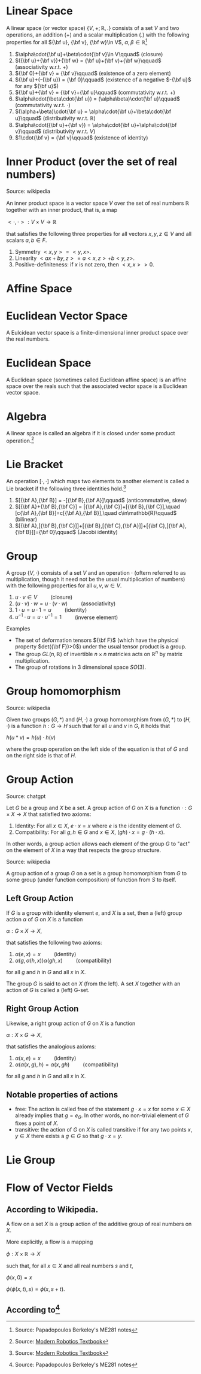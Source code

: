 # Linear Space

A linear space (or vector space) $\{V,+;\mathbb{R},.\}$ consists of a set $V$ and two operations, an addition $(+)$ and a scalar multiplication $(.)$ with the following properties for all ${\bf u}, {\bf v}, {\bf w}\in V$, $\alpha, \beta\in\mathbb{R}$[^1]
1.   $\alpha\cdot{\bf u}+\beta\cdot{\bf v}\in V\qquad$ (closure)
2.   $({\bf u}+{\bf v})+{\bf w} = {\bf u}+(\bf v)+{\bf w}\qquad$ (associativity w.r.t. +)
3.   ${\bf 0}+{\bf v} = {\bf v}\qquad$ (existence of a zero element)
4.   ${\bf u}+(-{\bf u}) = {\bf 0}\qquad$ (existence of a negative $-{\bf u}$ for any ${\bf u}$)
5.   ${\bf u}+{\bf v} = {\bf v}+{\bf u}\qquad$ (commutativity w.r.t. +)
6.   $\alpha\cdot(\beta\cdot{\bf u}) = (\alpha\beta)\cdot{\bf u}\qquad$ (commutativity w.r.t. $\cdot$)
7.   $(\alpha+\beta)\cdot{\bf u} = \alpha\cdot{\bf u}+\beta\cdot{\bf u}\qquad$ (distributivity w.r.t. $\mathbb{R}$)
8.   $\alpha\cdot({\bf u}+{\bf v}) = \alpha\cdot{\bf u}+\alpha\cdot{\bf v}\qquad$ (distributivity w.r.t. $V$)
9.   $1\cdot{\bf v} = {\bf v}\qquad$ (existence of identity)

# Inner Product (over the set of real numbers)

Source: wikipedia

An inner product space is a vector space $V$ over the set of real numbers $\mathbb{R}$ together with an inner product, that is, a map

$<\cdot,\cdot>:V\times V\rightarrow \mathbb{R}$

that satisfies the following three properties for all vectors $x,y,z\in V$ and all scalars $a,b\in F$.

1. Symmetry $<x,y>=<y,x>$.
2. Linearity $<ax+by,z> = a<x,z>+b<y,z>$.
3. Positive-definiteness: if $x$ is not zero, then $<x,x>>0$.

# Affine Space

# Euclidean Vector Space

A Eulcidean vector space is a finite-dimensional inner product space over the real numbers.

# Euclidean Space

A Euclidean space (sometimes called Euclidean affine space) is an affine space over the reals such that the associated vector space is a Euclidean vector space.

# Algebra

A linear space is called an algebra if it is closed under some product operation.[^2]

# Lie Bracket

An operation $[\cdot,\cdot]$ which maps two elements to another element is called a Lie bracket if the following three identities hold.[^2]
1. $[{\bf A},{\bf B}] = -[{\bf B},{\bf A}]\qquad$ (anticommutative, skew)
2. $[{\bf A}+{\bf B},{\bf C}] = [{\bf A},{\bf C}]+[{\bf B},{\bf C}],\quad [c{\bf A},{\bf B}]=c[{\bf A},{\bf B}],\quad c\in\mathbb{R}\qquad$ (bilinear)
3. $[{\bf A},[{\bf B},{\bf C}]]+[{\bf B},[{\bf C},{\bf A}]]+[{\bf C},[{\bf A},{\bf B}]]={\bf 0}\qquad$ (Jacobi identity)

# Group
A group $\{V,\cdot\}$ consists of a set $V$ and an operation $\cdot$ (oftern referred to as multiplication, though it need not be the usual multiplication of numbers) with the following properties for all $u, v, w\in V$.

1. $u\cdot v \in V\qquad$ (closure)
2. $(u\cdot v)\cdot w = u\cdot(v\cdot w)\qquad$ (associativity)
3. $1\cdot u = u\cdot 1 = u\qquad$ (identity)
4. $u^{-1}\cdot u = u\cdot u^{-1} = 1\qquad$ (inverse element)

Examples
- The set of deformation tensors ${\bf F}$ (which have the physical property $det({\bf F})>0$) under the usual tensor product is a group.
- The group $GL(n,\mathbb{R})$ of invertible $n\times n$ matricies acts on $\mathbb{R}^n$ by matrix multiplication.
- The group of rotations in 3 dimensional space $SO(3)$.

# Group homomorphism

Source: wikipedia

Given two groups $(G,*)$ and $(H,\cdot)$ a group homomorphism from $(G,*)$ to $(H,\cdot)$ is a function $h: G\rightarrow H$ such that for all $u$ and $v$ in $G$, it holds that

$h(u*v)= h(u)\cdot h(v)$

where the group operation on the left side of the equation is that of $G$ and on the right side is that of $H$.

# Group Action

Source: chatgpt

Let $G$ be a group and $X$ be a set. A group action of $G$ on $X$ is a function $\cdot: G\times X\rightarrow X$ that satisfied two axioms:

1. Identity: For all $x\in X$, $e\cdot x=x$ where $e$ is the identity element of $G$.
2. Compatibility: For all $g,h\in G$ and $x\in X$, $(gh)\cdot x=g\cdot(h\cdot x)$.

In other words, a group action allows each element of the group $G$ to "act" on the element of $X$ in a way that respects the group structure.

Source: wikipedia

A group action of a group $G$ on a set is a group homomorphism from $G$ to some group (under function composition) of function from $S$ to itself.



## Left Group Action

If $G$ is a group with identity element $e$, and $X$ is a set, then a (left) group action $\alpha$ of $G$ on $X$ is a function

$\alpha: G\times X\rightarrow X$,

that satisfies the following two axioms:

1. $\alpha(e,x) = x\qquad$ (identity)
2. $\alpha(g,\alpha(h,x))\alpha(gh,x)\qquad$ (compatibility)

for all $g$ and $h$ in $G$ and all $x$ in $X$.

The group $G$ is said to act on $X$ (from the left). A set $X$ together with an action of $G$ is called a (left) G-set.

## Right Group Action

Likewise, a right group action of $G$ on $X$ is a function

$\alpha: X\times G\rightarrow X$,

that satisfies the analogious axioms:

1. $\alpha(x,e) = x\qquad$ (identity)
2. $\alpha(\alpha(x,g),h)=\alpha(x,gh)\qquad$ (compatibility)

for all $g$ and $h$ in $G$ and all $x$ in $X$.

## Notable properties of actions

- free: The action is called free of the statement $g\cdot x=x$ for some $x\in X$ already implies that $g=e_G$. In other words, no non-trivial element of $G$ fixes a point of $X$.
- transitive: the action of $G$ on $X$ is called transitive if for any two points $x,y\in X$ there exists a $g\in G$ so that $g\cdot x=y$.

# Lie Group

# Flow of Vector Fields

## According to Wikipedia.

A flow on a set $X$ is a group action of the additive group of real numbers on $X$.

More explicitly, a flow is a mapping

$\phi: X\times\mathbb{R}\rightarrow X$

such that, for all $x\in X$ and all real numbers $s$ and $t$,

$\phi(x,0) = x$

$\phi(\phi(x,t),s)=\phi(x,s+t)$.

## According to[^1]


[^1]: Source: Papadopoulos Berkeley's ME281 notes
[^2]: Source: [Modern Robotics Textbook](https://hades.mech.northwestern.edu/images/7/7f/MR.pdf)

